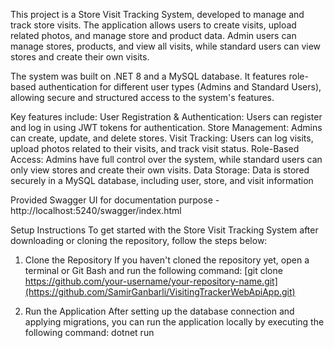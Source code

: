 This project is a Store Visit Tracking System, developed to manage and track store visits.
The application allows users to create visits, upload related photos, and manage store and product data.
Admin users can manage stores, products, and view all visits, while standard users can view stores and create their own visits.

The system was built on .NET 8 and a MySQL database.
It features role-based authentication for different user types (Admins and Standard Users), allowing secure and structured access to the system's features.

Key features include:
User Registration & Authentication: Users can register and log in using JWT tokens for authentication.
Store Management: Admins can create, update, and delete stores.
Visit Tracking: Users can log visits, upload photos related to their visits, and track visit status.
Role-Based Access: Admins have full control over the system, while standard users can only view stores and create their own visits.
Data Storage: Data is stored securely in a MySQL database, including user, store, and visit information

Provided Swagger UI for documentation purpose - http://localhost:5240/swagger/index.html

Setup Instructions
To get started with the Store Visit Tracking System after downloading or cloning the repository, follow the steps below:

1. Clone the Repository
If you haven't cloned the repository yet, open a terminal or Git Bash and run the following command:
[git clone https://github.com/your-username/your-repository-name.git](https://github.com/SamirGanbarli/VisitingTrackerWebApiApp.git)

2. Run the Application
After setting up the database connection and applying migrations, you can run the application locally by executing the following command:
dotnet run
